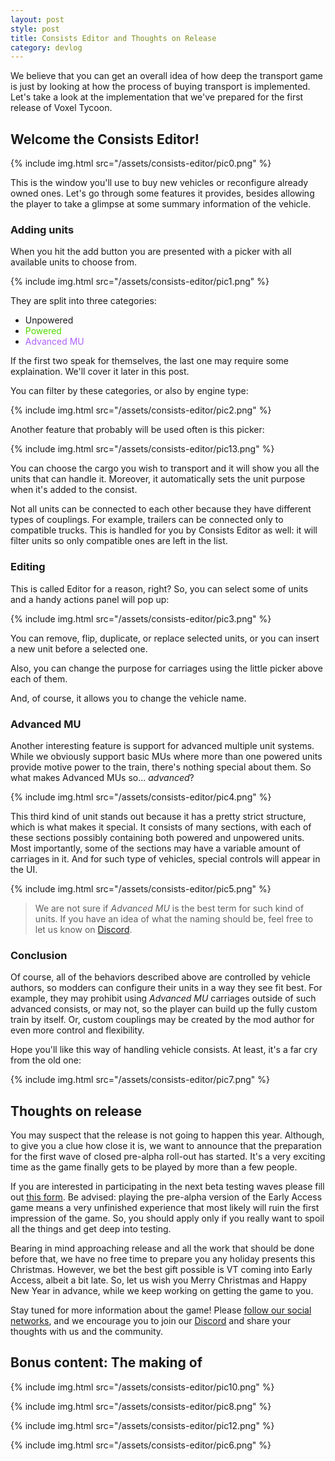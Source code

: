 ```yaml
---
layout: post
style: post
title: Consists Editor and Thoughts on Release
category: devlog
---
```


We believe that you can get an overall idea of how deep the transport game is just by looking at how the process of buying transport is implemented. Let's take a look at the implementation that we've prepared for the first release of Voxel Tycoon.

## Welcome the Consists Editor!

{% include img.html src="/assets/consists-editor/pic0.png" %}

This is the window you'll use to buy new vehicles or reconfigure already owned ones. Let's go through some features it provides, besides allowing the player to take a glimpse at some summary information of the vehicle.

### Adding units

When you hit the add button you are presented with a picker with all available units to choose from.

{% include img.html src="/assets/consists-editor/pic1.png" %}

They are split into three categories:

* Unpowered
* <span style="color: #52d900">Powered</span>
* <span style="color: #af5fff">Advanced MU</span>

If the first two speak for themselves, the last one may require some explaination. We'll cover it later in this post.

You can filter by these categories, or also by engine type:

{% include img.html src="/assets/consists-editor/pic2.png" %}

Another feature that probably will be used often is this picker:

{% include img.html src="/assets/consists-editor/pic13.png" %}

You can choose the cargo you wish to transport and it will show you all the units that can handle it. Moreover, it automatically sets the unit purpose when it's added to the consist.

Not all units can be connected to each other because they have different types of couplings. For example, trailers can be connected only to compatible trucks. This is handled for you by Consists Editor as well: it will filter units so only compatible ones are left in the list.

### Editing

This is called Editor for a reason, right? So, you can select some of units and a handy actions panel will pop up:

{% include img.html src="/assets/consists-editor/pic3.png" %}

You can remove, flip, duplicate, or replace selected units, or you can insert a new unit before a selected one.

Also, you can change the purpose for carriages using the little picker above each of them.

And, of course, it allows you to change the vehicle name.

### Advanced MU

Another interesting feature is support for advanced multiple unit systems. While we obviously support basic MUs where more than one powered units provide motive power to the train, there's nothing special about them. So what makes Advanced MUs so... *advanced*?

{% include img.html src="/assets/consists-editor/pic4.png" %}

This third kind of unit stands out because it has a pretty strict structure, which is what makes it special. It consists of many sections, with each of these sections possibly containing both powered and unpowered units. Most importantly, some of the sections may have a variable amount of carriages in it. And for such type of vehicles, special controls will appear in the UI.

{% include img.html src="/assets/consists-editor/pic5.png" %}

> We are not sure if *Advanced MU* is the best term for such kind of units. If you have an idea of what the naming should be, feel free to let us know on [Discord](http://discord.gg/64KPWd5).

### Conclusion

Of course, all of the behaviors described above are controlled by vehicle authors, so modders can configure their units in a way they see fit best. For example, they may prohibit using *Advanced MU* carriages outside of such advanced consists, or may not, so the player can build up the fully custom train by itself. Or, custom couplings may be created by the mod author for even more control and flexibility.

Hope you'll like this way of handling vehicle consists. At least, it's a far cry from the old one:

{% include img.html src="/assets/consists-editor/pic7.png" %}

## Thoughts on release

You may suspect that the release is not going to happen this year. Although, to give you a clue how close it is, we want to announce that the preparation for the first wave of closed pre-alpha roll-out has started. It's a very exciting time as the game finally gets to be played by more than a few people.

If you are interested in participating in the next beta testing waves please fill out [this form](https://goo.gl/forms/kuKwtznETxmAbZMG3). Be advised: playing the pre-alpha version of the Early Access game means a very unfinished experience that most likely will ruin the first impression of the game. So, you should apply only if you really want to spoil all the things and get deep into testing.

Bearing in mind approaching release and all the work that should be done before that, we have no free time to prepare you any holiday presents this Christmas. However, we bet the best gift possible is VT coming into Early Access, albeit a bit late. So, let us wish you Merry Christmas and Happy New Year in advance, while we keep working on getting the game to you.

Stay tuned for more information about the game! Please [follow our social networks](/contacts), and we encourage you to join our [Discord](http://discord.gg/64KPWd5) and share your thoughts with us and the community.

## Bonus content: The making of

{% include img.html src="/assets/consists-editor/pic10.png" %}

{% include img.html src="/assets/consists-editor/pic8.png" %}

{% include img.html src="/assets/consists-editor/pic12.png" %}

{% include img.html src="/assets/consists-editor/pic6.png" %}